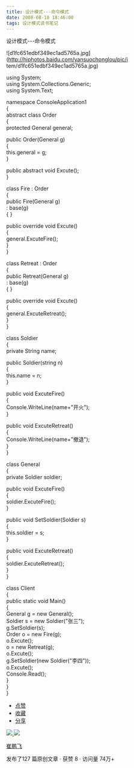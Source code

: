 ```yaml
---
title: 设计模式---命令模式
date: 2008-08-18 18:46:00
tags: 设计模式读书笔记
---
```

设计模式---命令模式

![d1fc651edbf349ec1ad5765a.jpg](http://hiphotos.baidu.com/yansuochonglou/pic/i
tem/d1fc651edbf349ec1ad5765a.jpg)

using System;  
using System.Collections.Generic;  
using System.Text;

namespace ConsoleApplication1  
{  
abstract class Order  
{  
protected General general;

public Order(General g)  
{  
this.general = g;  
}

public abstract void Excute();  
}

class Fire : Order  
{  
public Fire(General g)  
: base(g)  
{ }

public override void Excute()  
{  
general.ExcuteFire();  
}  
}

class Retreat : Order  
{  
public Retreat(General g)  
: base(g)  
{ }

public override void Excute()  
{  
general.ExcuteRetreat();  
}  
}

class Soldier  
{  
private String name;  
  
public Soldier(string n)  
{  
this.name = n;  
}  
  
public void ExcuteFire()  
{  
Console.WriteLine(name+"开火");  
}

public void ExcuteRetreat()  
{  
Console.WriteLine(name+"撤退");  
}  
}

class General  
{  
private Soldier soldier;  
  
public void ExcuteFire()  
{  
soldier.ExcuteFire();  
}

public void SetSoldier(Soldier s)  
{  
this.soldier = s;  
}

public void ExcuteRetreat()  
{  
soldier.ExcuteRetreat();  
}  
}

class Client  
{  
public static void Main()  
{  
General g = new General();  
Soldier s = new Soldier("张三");  
g.SetSoldier(s);  
Order o = new Fire(g);  
o.Excute();  
o = new Retreat(g);  
o.Excute();  
g.SetSoldier(new Soldier("李四"));  
o.Excute();  
Console.Read();  
}  
}  
}  

  * [ 点赞  ](javascript:;)
  * [ 收藏  ](javascript:;)
  * [ 分享 ](javascript:;)

[ ![](https://profile.csdnimg.cn/5/2/5/3_cuipengfei1)
![](https://g.csdnimg.cn/static/user-reg-year/1x/11.png)
](https://blog.csdn.net/cuipengfei1)

[ 崔鹏飞 ](https://blog.csdn.net/cuipengfei1)

发布了127 篇原创文章  ·  获赞 8  ·  访问量 74万+

